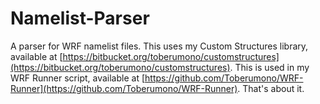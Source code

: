 # Namelist-Parser
A parser for WRF namelist files.
This uses my Custom Structures library, available at [https://bitbucket.org/toberumono/customstructures](https://bitbucket.org/toberumono/customstructures).
This is used in my WRF Runner script, available at [https://github.com/Toberumono/WRF-Runner](https://github.com/Toberumono/WRF-Runner).
That's about it.
